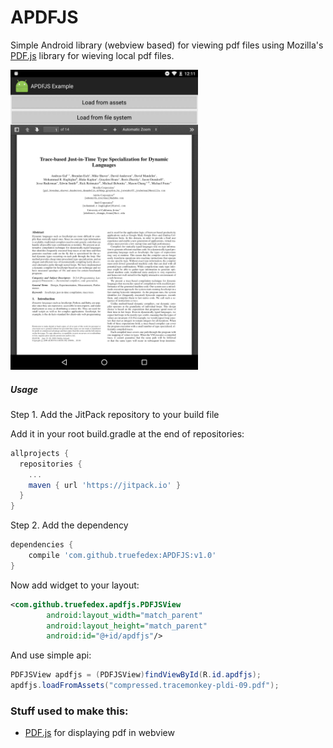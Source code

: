 # APDFJS
Simple Android library (webview based) for viewing pdf files using Mozilla's [PDF.js](https://mozilla.github.io/pdf.js) library for wieving local pdf files.

<img src="/screenshot.png" alt="Demo" width="300px" />

##### Usage

Step 1. Add the JitPack repository to your build file

Add it in your root build.gradle at the end of repositories:
```gradle
allprojects {
  repositories {
    ...
    maven { url 'https://jitpack.io' }
  }
}
```

Step 2. Add the dependency

```groovy
dependencies {
	compile 'com.github.truefedex:APDFJS:v1.0'
}
```

Now add widget to your layout:
```xml
<com.github.truefedex.apdfjs.PDFJSView
        android:layout_width="match_parent"
        android:layout_height="match_parent"
        android:id="@+id/apdfjs"/>
```

And use simple api:
```java
PDFJSView apdfjs = (PDFJSView)findViewById(R.id.apdfjs);
apdfjs.loadFromAssets("compressed.tracemonkey-pldi-09.pdf");
```


### Stuff used to make this:

 * [PDF.js](https://mozilla.github.io/pdf.js) for displaying pdf in webview
